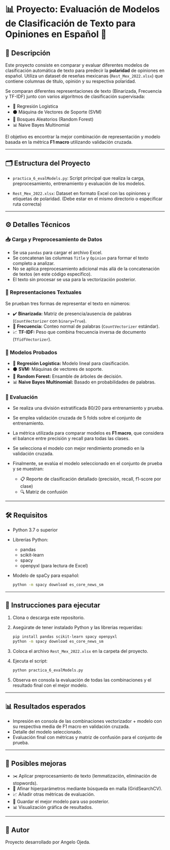 # 📊 Proyecto: Evaluación de Modelos de Clasificación de Texto para Opiniones en Español 📝

## 📖 Descripción

Este proyecto consiste en comparar y evaluar diferentes modelos de clasificación automática de texto para predecir la **polaridad** de opiniones en español. Utiliza un dataset de reseñas mexicanas (`Rest_Mex_2022.xlsx`) que contiene columnas de título, opinión y su respectiva polaridad.

Se comparan diferentes representaciones de texto (Binarizada, Frecuencia y TF-IDF) junto con varios algoritmos de clasificación supervisada:

* 🤖 Regresión Logística
* ⚫ Máquina de Vectores de Soporte (SVM)
* 🌲 Bosques Aleatorios (Random Forest)
* 📊 Naive Bayes Multinomial

El objetivo es encontrar la mejor combinación de representación y modelo basada en la métrica **F1 macro** utilizando validación cruzada.

---

## 🗂 Estructura del Proyecto

* `practica_6_evalModels.py`: Script principal que realiza la carga, preprocesamiento, entrenamiento y evaluación de los modelos.

* `Rest_Mex_2022.xlsx`: Dataset en formato Excel con las opiniones y etiquetas de polaridad. (Debe estar en el mismo directorio o especificar ruta correcta)

---

## ⚙️ Detalles Técnicos

### 📥 Carga y Preprocesamiento de Datos

* Se usa `pandas` para cargar el archivo Excel.
* Se concatenan las columnas `Title` y `Opinion` para formar el texto completo a analizar.
* No se aplica preprocesamiento adicional más allá de la concatenación de textos (en este código específico).
* El texto sin procesar se usa para la vectorización posterior.

### 📝 Representaciones Textuales

Se prueban tres formas de representar el texto en números:

* ✔️ **Binarizada:** Matriz de presencia/ausencia de palabras (`CountVectorizer` con `binary=True`).
* 🔢 **Frecuencia:** Conteo normal de palabras (`CountVectorizer` estándar).
* 📈 **TF-IDF:** Peso que combina frecuencia inversa de documento (`TfidfVectorizer`).

### 🤖 Modelos Probados

* 🧮 **Regresión Logística:** Modelo lineal para clasificación.
* ⚫ **SVM:** Máquinas de vectores de soporte.
* 🌲 **Random Forest:** Ensamble de árboles de decisión.
* 📊 **Naive Bayes Multinomial:** Basado en probabilidades de palabras.

### 🧪 Evaluación

* Se realiza una división estratificada 80/20 para entrenamiento y prueba.
* Se emplea validación cruzada de 5 folds sobre el conjunto de entrenamiento.
* La métrica utilizada para comparar modelos es **F1 macro**, que considera el balance entre precisión y recall para todas las clases.
* Se selecciona el modelo con mejor rendimiento promedio en la validación cruzada.
* Finalmente, se evalúa el modelo seleccionado en el conjunto de prueba y se muestran:

  * 📋 Reporte de clasificación detallado (precisión, recall, f1-score por clase)
  * 🔍 Matriz de confusión

---

## 🛠 Requisitos

* Python 3.7 o superior
* Librerías Python:

  * pandas
  * scikit-learn
  * spacy
  * openpyxl (para lectura de Excel)
* Modelo de spaCy para español:

  ```bash
  python -m spacy download es_core_news_sm
  ```

---

## 🚀 Instrucciones para ejecutar

1. Clona o descarga este repositorio.
2. Asegúrate de tener instalado Python y las librerías requeridas:

   ```bash
   pip install pandas scikit-learn spacy openpyxl
   python -m spacy download es_core_news_sm
   ```
3. Coloca el archivo `Rest_Mex_2022.xlsx` en la carpeta del proyecto.
4. Ejecuta el script:

   ```bash
   python practica_6_evalModels.py
   ```
5. Observa en consola la evaluación de todas las combinaciones y el resultado final con el mejor modelo.

---

## 📊 Resultados esperados

* Impresión en consola de las combinaciones vectorizador + modelo con su respectiva media de F1 macro en validación cruzada.
* Detalle del modelo seleccionado.
* Evaluación final con métricas y matriz de confusión para el conjunto de prueba.

---

## 🔧 Posibles mejoras

* ✂️ Aplicar preprocesamiento de texto (lemmatización, eliminación de stopwords).
* 🎯 Afinar hiperparámetros mediante búsqueda en malla (GridSearchCV).
* 📈 Añadir otras métricas de evaluación.
* 💾 Guardar el mejor modelo para uso posterior.
* 📊 Visualización gráfica de resultados.

---

## 👤 Autor

Proyecto desarrollado por Angelo Ojeda.


